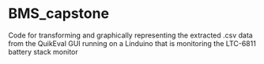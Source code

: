 # BMS_capstone

Code for transforming and graphically representing the extracted .csv data from the QuikEval GUI running on a Linduino that is monitoring the LTC-6811 battery stack monitor
